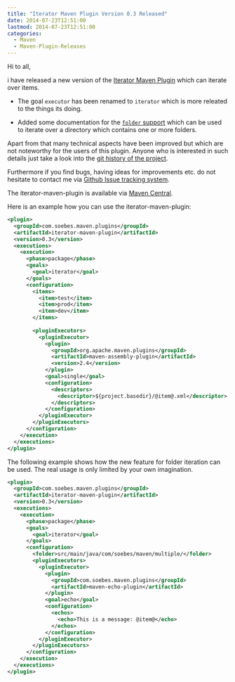 ```yaml
---
title: "Iterator Maven Plugin Version 0.3 Released"
date: 2014-07-23T12:51:00
lastmod: 2014-07-23T12:51:00
categories:
  - Maven
  - Maven-Plugin-Releases
---
```

Hi to all,

i have released a new version of the [Iterator Maven Plugin](http://khmarbaise.github.io/iterator-maven-plugin/) 
which can iterate over items.

 * The goal `executor` has been renamed to `iterator` which is more releated to the things its doing.

 * Added some documentation for the 
   [`folder` support](http://khmarbaise.github.io/iterator-maven-plugin/iterator-folder.html) 
   which can be used to iterate over a directory which contains one or more folders.

Apart from that many technical aspects have been improved but which are not
noteworthy for the users of this plugin. Anyone who is interested in such details 
just take a look into the [git history of the project](https://github.com/khmarbaise/iterator-maven-plugin).

Furthermore if you find bugs, having ideas for improvements etc. do not hesitate
to contact me via [Github Issue tracking system](https://github.com/khmarbaise/iterator-maven-plugin/issues).

The iterator-maven-plugin is available via 
[Maven Central](http://search.maven.org/#search|ga|1|a%3A%22iterator-maven-plugin%22).

<!-- more -->

Here is an example how you can use the iterator-maven-plugin:

```xml
<plugin>
  <groupId>com.soebes.maven.plugins</groupId>
  <artifactId>iterator-maven-plugin</artifactId>
  <version>0.3</version>
  <executions>
    <execution>
      <phase>package</phase>
      <goals>
        <goal>iterator</goal>
      </goals>
      <configuration>
        <items>
          <item>test</item>
          <item>prod</item>
          <item>dev</item>
        </items>
 
        <pluginExecutors>
          <pluginExecutor>
            <plugin>
              <groupId>org.apache.maven.plugins</groupId>
              <artifactId>maven-assembly-plugin</artifactId>
              <version>2.4</version>
            </plugin>
            <goal>single</goal>
            <configuration>
              <descriptors>
                <descriptor>${project.basedir}/@item@.xml</descriptor>
              </descriptors>
            </configuration>
          </pluginExecutor>
        </pluginExecutors>
      </configuration>
    </execution>
  </executions>
</plugin>
```

The following example shows how the new feature for folder iteration can be used. The
real usage is only limited by your own imagination.

```xml
<plugin>
  <groupId>com.soebes.maven.plugins</groupId>
  <artifactId>iterator-maven-plugin</artifactId>
  <version>0.3</version>
  <executions>
    <execution>
      <phase>package</phase>
      <goals>
        <goal>iterator</goal>
      </goals>
      <configuration>
        <folder>src/main/java/com/soebes/maven/multiple/</folder>
        <pluginExecutors>
          <pluginExecutor>
            <plugin>
              <groupId>com.soebes.maven.plugins</groupId>
              <artifactId>maven-echo-plugin</artifactId>
            </plugin>
            <goal>echo</goal>
            <configuration>
              <echos>
                <echo>This is a message: @item@</echo>
              </echos>
            </configuration>
          </pluginExecutor>
        </pluginExecutors>
      </configuration>
    </execution>
  </executions>
</plugin>
```
